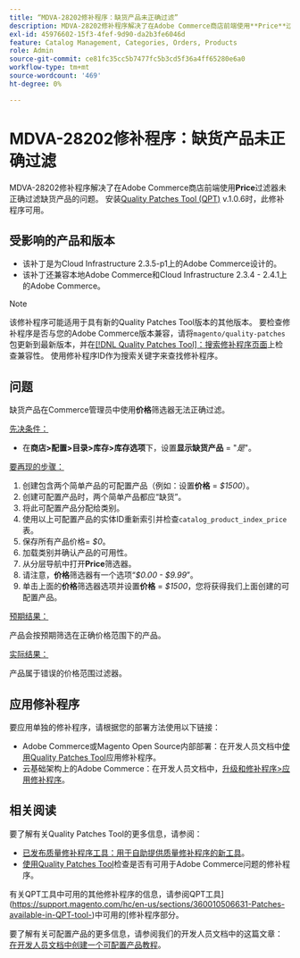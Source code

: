 ```yaml
---
title: “MDVA-28202修补程序：缺货产品未正确过滤”
description: MDVA-28202修补程序解决了在Adobe Commerce商店前端使用**Price**过滤器未正确过滤缺货产品的问题。 安装[Quality Patches Tool (QPT)](https://devdocs.magento.com/guides/v2.4/comp-mgr/patching.html#mqp) v.1.0.6后，即可使用此修补程序。
exl-id: 45976602-15f3-4fef-9d90-da2b3fe6046d
feature: Catalog Management, Categories, Orders, Products
role: Admin
source-git-commit: ce81fc35cc5b7477fc5b3cd5f36a4ff65280e6a0
workflow-type: tm+mt
source-wordcount: '469'
ht-degree: 0%

---
```


# MDVA-28202修补程序：缺货产品未正确过滤

MDVA-28202修补程序解决了在Adobe Commerce商店前端使用&#x200B;**Price**&#x200B;过滤器未正确过滤缺货产品的问题。 安装[Quality Patches Tool (QPT)](https://devdocs.magento.com/guides/v2.4/comp-mgr/patching.html#mqp) v.1.0.6时，此修补程序可用。

## 受影响的产品和版本

* 该补丁是为Cloud Infrastructure 2.3.5-p1上的Adobe Commerce设计的。
* 该补丁还兼容本地Adobe Commerce和Cloud Infrastructure 2.3.4 - 2.4.1上的Adobe Commerce。

>[!NOTE]
>
>该修补程序可能适用于具有新的Quality Patches Tool版本的其他版本。 要检查修补程序是否与您的Adobe Commerce版本兼容，请将`magento/quality-patches`包更新到最新版本，并在[[!DNL Quality Patches Tool]：搜索修补程序页面](https://devdocs.magento.com/quality-patches/tool.html#patch-grid)上检查兼容性。 使用修补程序ID作为搜索关键字来查找修补程序。

## 问题

缺货产品在Commerce管理员中使用&#x200B;**价格**&#x200B;筛选器无法正确过滤。

<u>先决条件：</u>

* 在&#x200B;**商店>配置>目录>库存>库存选项**&#x200B;下，设置&#x200B;**显示缺货产品** = &quot;*是*&quot;。

<u>要再现的步骤：</u>

1. 创建包含两个简单产品的可配置产品（例如：设置&#x200B;**价格** = *$1500*）。
1. 创建可配置产品时，两个简单产品都应“缺货”。
1. 将此可配置产品分配给类别。
1. 使用以上可配置产品的实体ID重新索引并检查`catalog_product_index_price`表。
1. 保存所有产品价格= *$0*。
1. 加载类别并确认产品的可用性。
1. 从分层导航中打开&#x200B;**Price**&#x200B;筛选器。
1. 请注意，**价格**&#x200B;筛选器有一个选项“*$0.00 - $9.99*”。
1. 单击上面的&#x200B;**价格**&#x200B;筛选器选项并设置&#x200B;**价格** = *$1500*，您将获得我们上面创建的可配置产品。

<u>预期结果：</u>

产品会按预期筛选在正确价格范围下的产品。

<u>实际结果：</u>

产品属于错误的价格范围过滤器。

## 应用修补程序

要应用单独的修补程序，请根据您的部署方法使用以下链接：

* Adobe Commerce或Magento Open Source内部部署：在开发人员文档中[使用Quality Patches Tool](https://devdocs.magento.com/guides/v2.4/comp-mgr/patching/mqp.html)应用修补程序。
* 云基础架构上的Adobe Commerce：在开发人员文档中，[升级和修补程序>应用修补程序](https://devdocs.magento.com/cloud/project/project-patch.html)。

## 相关阅读

要了解有关Quality Patches Tool的更多信息，请参阅：

* [已发布质量修补程序工具：用于自助提供质量修补程序的新工具](/help/announcements/adobe-commerce-announcements/magento-quality-patches-released-new-tool-to-self-serve-quality-patches.md)。
* [使用Quality Patches Tool](/help/support-tools/patches-available-in-qpt-tool/check-patch-for-magento-issue-with-magento-quality-patches.md)检查是否有可用于Adobe Commerce问题的修补程序。

有关QPT工具中可用的其他修补程序的信息，请参阅QPT工具](https://support.magento.com/hc/en-us/sections/360010506631-Patches-available-in-QPT-tool-)中可用的[修补程序部分。

要了解有关可配置产品的更多信息，请参阅我们的开发人员文档中的这篇文章： [在开发人员文档中创建一个可配置产品教程](https://devdocs.magento.com/guides/v2.4/rest/tutorials/configurable-product/config-product-intro.html)。
